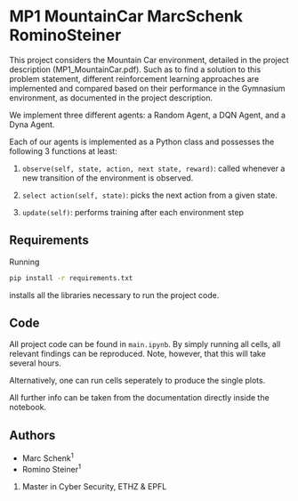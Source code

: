 # MP1 MountainCar MarcSchenk RominoSteiner

This project considers the Mountain Car environment, detailed in the project description (MP1_MountainCar.pdf).
Such as to find a solution to this problem statement, different reinforcement learning approaches are implemented and compared  based on their performance in the Gymnasium environment, as documented in the project description.

We implement three different agents: a Random Agent, a DQN Agent, and a Dyna Agent.

Each of our agents is implemented as a Python class and possesses the following 3 functions at least:

1. `observe(self, state, action, next state, reward)`: called whenever a new transition of the environment is observed.

2. `select action(self, state)`: picks the next action from a given state.

3. `update(self)`: performs training after each environment step


## Requirements

Running

```bash
pip install -r requirements.txt
```

installs all the libraries necessary to run the project code.

## Code

All project code can be found in `main.ipynb`.
By simply running all cells, all relevant findings can be reproduced. Note, however, that this will take several hours.

Alternatively, one can run cells seperately to produce the single plots.

All further info can be taken from the documentation directly inside the notebook.

## Authors

- Marc Schenk<sup>1</sup>
- Romino Steiner<sup>1</sup>

1. Master in Cyber Security, ETHZ & EPFL